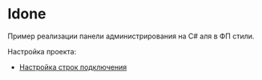 ﻿# Idone
Пример реализации панели администрирования на C# аля в ФП стили.

Настройка проекта:
- [Настройка строк подключения](./CONN_STRING.md)